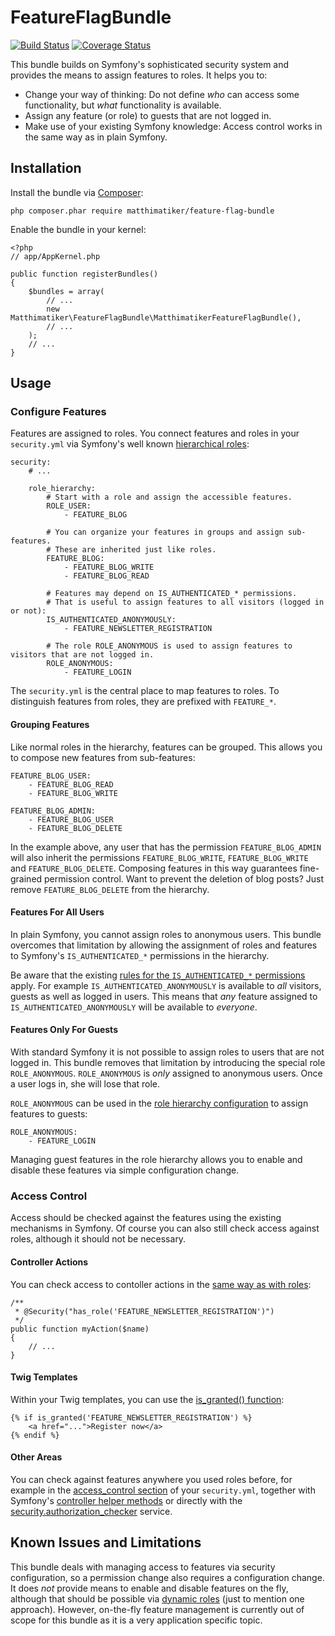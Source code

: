 # FeatureFlagBundle #

[![Build Status](https://travis-ci.org/Matthimatiker/FeatureFlagBundle.svg?branch=master)](https://travis-ci.org/Matthimatiker/FeatureFlagBundle)
[![Coverage Status](https://coveralls.io/repos/github/Matthimatiker/FeatureFlagBundle/badge.svg?branch=master)](https://coveralls.io/github/Matthimatiker/FeatureFlagBundle?branch=master)

This bundle builds on Symfony's sophisticated security system and provides the means to assign features to roles.
It helps you to:

- Change your way of thinking: Do not define *who* can access some functionality, but *what* functionality is available.
- Assign any feature (or role) to guests that are not logged in.
- Make use of your existing Symfony knowledge: Access control works in the same way as in plain Symfony.

## Installation ##

Install the bundle via [Composer](https://getcomposer.org):

    php composer.phar require matthimatiker/feature-flag-bundle

Enable the bundle in your kernel:

    <?php
    // app/AppKernel.php

    public function registerBundles()
    {
        $bundles = array(
            // ...
            new Matthimatiker\FeatureFlagBundle\MatthimatikerFeatureFlagBundle(),
            // ...
        );
        // ...
    }

## Usage ##

### Configure Features ###

Features are assigned to roles. You connect features and roles in your ``security.yml``
via Symfony's well known [hierarchical roles](http://symfony.com/doc/current/book/security.html#hierarchical-roles):

    security:
        # ...
        
        role_hierarchy:
            # Start with a role and assign the accessible features.
            ROLE_USER:
                - FEATURE_BLOG
                
            # You can organize your features in groups and assign sub-features.
            # These are inherited just like roles.
            FEATURE_BLOG:
                - FEATURE_BLOG_WRITE
                - FEATURE_BLOG_READ
                
            # Features may depend on IS_AUTHENTICATED_* permissions.
            # That is useful to assign features to all visitors (logged in or not):
            IS_AUTHENTICATED_ANONYMOUSLY:
                - FEATURE_NEWSLETTER_REGISTRATION
                
            # The role ROLE_ANONYMOUS is used to assign features to visitors that are not logged in.
            ROLE_ANONYMOUS:
                - FEATURE_LOGIN

The ``security.yml`` is the central place to map features to roles.
To distinguish features from roles, they are prefixed with ``FEATURE_*``.

#### Grouping Features ####

Like normal roles in the hierarchy, features can be grouped. This allows you to compose new features from sub-features:

    FEATURE_BLOG_USER:
        - FEATURE_BLOG_READ
        - FEATURE_BLOG_WRITE
    
    FEATURE_BLOG_ADMIN:
        - FEATURE_BLOG_USER
        - FEATURE_BLOG_DELETE
        
In the example above, any user that has the permission ``FEATURE_BLOG_ADMIN`` will also inherit the permissions
``FEATURE_BLOG_WRITE``, ``FEATURE_BLOG_WRITE`` and ``FEATURE_BLOG_DELETE``. Composing features in this way 
guarantees fine-grained permission control. Want to prevent the deletion of blog posts? Just remove 
``FEATURE_BLOG_DELETE`` from the hierarchy.

#### Features For All Users ####

In plain Symfony, you cannot assign roles to anonymous users. This bundle overcomes that limitation by allowing the
assignment of roles and features to Symfony's ``IS_AUTHENTICATED_*`` permissions in the hierarchy.

Be aware that the existing [rules for the ``IS_AUTHENTICATED_*`` permissions](http://symfony.com/doc/current/book/security.html#checking-to-see-if-a-user-is-logged-in-is-authenticated-fully) apply. 
For example ``IS_AUTHENTICATED_ANONYMOUSLY`` is available to *all* visitors, guests as well as logged in users. 
This means that *any* feature assigned to ``IS_AUTHENTICATED_ANONYMOUSLY`` will be available to *everyone*.

#### Features Only For Guests ####

With standard Symfony it is not possible to assign roles to users that are not logged in.
This bundle removes that limitation by introducing the special role ``ROLE_ANONYMOUS``.
``ROLE_ANONYMOUS`` is *only* assigned to anonymous users. 
Once a user logs in, she will lose that role.

``ROLE_ANONYMOUS`` can be used in the [role hierarchy configuration](http://symfony.com/doc/current/book/security.html#hierarchical-roles)
to assign features to guests:

    ROLE_ANONYMOUS:
        - FEATURE_LOGIN

Managing guest features in the role hierarchy allows you to enable and disable these features via simple
configuration change.

### Access Control ###

Access should be checked against the features using the existing mechanisms in Symfony. 
Of course you can also still check access against roles, although it should not be necessary.

#### Controller Actions ####

You can check access to contoller actions in the [same way as with roles](http://symfony.com/doc/current/book/security.html#securing-controllers-and-other-code):

    /**
     * @Security("has_role('FEATURE_NEWSLETTER_REGISTRATION')")
     */
    public function myAction($name)
    {
        // ...
    }
    
#### Twig Templates ####

Within your Twig templates, you can use the [is_granted() function](http://symfony.com/doc/current/book/security.html#access-control-in-templates):

    {% if is_granted('FEATURE_NEWSLETTER_REGISTRATION') %}
        <a href="...">Register now</a>
    {% endif %}

#### Other Areas ####

You can check against features anywhere you used roles before, for example in the
[access_control section](http://symfony.com/doc/current/book/security.html#securing-url-patterns-access-control)
of your ``security.yml``, together with Symfony's
[controller helper methods](http://symfony.com/doc/current/book/security.html#securing-controllers-and-other-code)
or directly with the
[security.authorization_checker](http://symfony.com/doc/current/book/security.html#securing-controllers-and-other-code)
service.

## Known Issues and Limitations ##

This bundle deals with managing access to features via security configuration, so a permission change also requires
a configuration change.
It does *not* provide means to enable and disable features on the fly, although that should be possible via
[dynamic roles](http://php-and-symfony.matthiasnoback.nl/2012/07/symfony2-security-creating-dynamic-roles-using-roleinterface/)
(just to mention one approach).
However, on-the-fly feature management is currently out of scope for this bundle as it is a very application specific topic.
